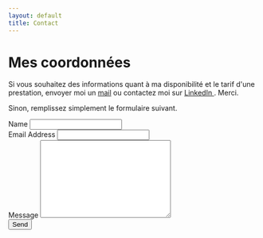 ```yaml
---
layout: default
title: Contact
---
```


<div id="contact">
  <h1 class="pageTitle">Mes coordonnées</h1>

  <div class="contactContent">
    <p class="intro">Si vous souhaitez des informations quant à ma disponibilité et le tarif d'une prestation, envoyer moi un <a href="mailto:jordan.nagadzina.sanchez@gmail.com">mail</a> ou contactez moi sur <a href="www.linkedin.com/in/jordannagadzina-sanchez"> LinkedIn </a>. Merci. </p>
    <p> Sinon, remplissez simplement le formulaire suivant.</p>
  </div>
  <form action="http://formspree.io/your@mail.com" method="POST">
    <label for="name">Name</label>
    <input type="text" id="name" name="name" class="full-width"><br>
    <label for="email">Email Address</label>
    <input type="email" id="email" name="_replyto" class="full-width"><br>
    <label for="message">Message</label>
    <textarea name="message" id="message" cols="30" rows="10" class="full-width"></textarea><br>
    <input type="submit" value="Send" class="button">
  </form>
</div>
